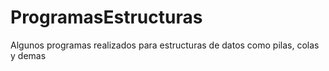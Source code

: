 # ProgramasEstructuras
Algunos programas realizados para estructuras de datos como pilas, colas y demas 

